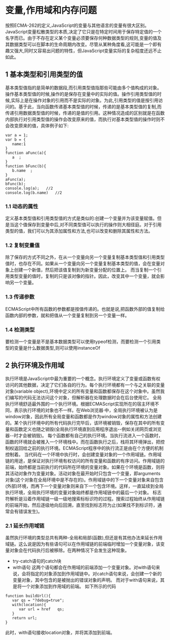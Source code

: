 # 变量,作用域和内存问题
按照ECMA-262的定义,JavaScript的变量与其他语言的变量有很大区别。JavaScript变量松散类型的本质,决定了它只是在特定时间用于保存特定值的一个名字而已。由于不存在定义某个变量必须要保存何种数据类型的规则,变量的值及其数据类型可以在脚本的生命周期内改变。尽管从某种角度看,这可能是一个即有趣又强大,同时又容易出问题的特性，但JavaScript变量实际的复杂程度还远不止如此。
## 1 基本类型和引用类型的值
基本类型值指的是简单的数据段,而引用类型值指那些可能由多个值构成的对象。
操作基本类型值的时候,操作的是保存在变量中的实际的值。操作引用类型值的时候,实际上是在操作对象的引用而不是实际的对象。为此,引用类型的值是按引用访问的。基于此，当向函数传递基本类型值的时候，传递的是基本类型值的复制,而传递引用数据类型值的时候，传递的是值的引用。这种情况造成的区别就是在函数内部执行对引用类型值的操作会改变原来的值，而执行对基本类型值的操作时则不会改变原来的值，具体例子如下:
```
var a = 1;
var b = {
   name:1
}
function aFunc(a){
   a  ;
}
function bFunc(b){
   b.name  ;
}
aFunc(a);
bFunc(b);
console.log(a);   //2
console.log(b.name)   //2
```
### 1.1 动态的属性
定义基本类型值和引用类型值的方式是类似的:创建一个变量并为该变量赋值。但是当这个值保存到变量中后,对不同类型值可以执行的操作则大相径庭。对于引用类型的值，我们可以为其添加属性和方法,也可以改变和删除其属性和方法。
### 1.2 复制变量值
除了保存的方式不同之外，在从一个变量向另一个变量复制基本类型值和引用类型值时，也存在不同。如果从一个变量向另一个变量复制基本类型的值，会在变量对象上创建一个新值，然后把该值复制到为新变量分配的位置上。
而当复制一个引用类型变量的值时，复制的只是该对像的指针。因此，改变其中一个变量，就会影响另一个变量。
### 1.3 传递参数
ECMAScript中所有函数的参数都是按值传递的。也就是说,把函数外部的值复制给函数内部的参数，就和把值从一个变量复制到另一个变量一样。
### 1.4 检测类型
要检测一个变量是不是基本数据类型可以使用typeof检测，而要检测一个引用类型的变量是什么数据类型,则可以使用instanceOf
## 2 执行环境及作用域
执行环境是JavaScript中最为重要的一个概念。执行环境定义了变量或函数有权访问的其他数据，决定了它们各自的行为。每个执行环境都有一个与之关联的变量对象(variable object),环境中定义的所有变量和函数都保存在这个对象中。虽然我们编写的代码无法访问这个对象，但解析器在处理数据时会在后台使用它。
全局执行环境舒适最外围的一个执行环境。根据ECMAScript实现所在的宿主环境不同，表示执行环境的对象也不一样。在Web浏览器·中，全局执行环境被认为是window对象，因此所有全局变量和函数都是作为window对象的属性和方法创建的。某个执行环境中的所有代码执行完毕后，该环境被销毁，保存在其中的所有变量和函数定义也随之销毁(全局执行环境直到应用程序退出--例如关闭网页或浏览器--时才会被销毁)。
每个函数都有自己的执行环境。当执行流进入一个函数时，函数的环境就会被推入一个环境栈中。而在函数执行之后，栈将其环境弹出，把控制权返回给之前的执行环境。ECMAScript程序中的执行流正是由在个方便的机制控制着。
当代码在一个环境中执行时，会创建变量对象的一个作用域链。作用域链的用途，是保证对执行环境有权访问的所有变量和函数的有序访问。作用域链的前端，始终都是当前执行的代码所在环境的变量对象。如果在个环境是函数，则将其活动对象作为变量对象。活动对象在最开始时只包含一个变量，即arguments对象(这个对象在全局环境中是不存在的)。作用域链中的下一个变量对象来自包含(外部)环境，而再下一个变量对象则来自下一个包含环境。这样，一直延续到全局执行环境，全局执行环境的变量对象始终都是作用域链中的最后一个对象。
标志符解析是沿着作用域链一级一级地搜索标标识符的过程。搜索过程始终从作用域链的前端开始，然后逐级地向后回溯，直至找到标志符为止(如果找不到标识符，通常会有错误发生)。
### 2.1 延长作用域链
虽然执行环境的类型总共有两种-全局和局部(函数),但还是有其他办法来延长作用域链。这么说是因为有些语句可以在作用域链的前端临时增加一个变量对象，该变量对象会在代码执行后被移除。在两种情况下会发生这种现象。
* try-catch语句的catch块
* with语句
这两个语句都会在作用域的前端添加一个变量对象。对with语句来说，会将指定的对象添加到作用域链中。对catch语句来说，会创建一个新的变量对象，其中包含的是被抛出的错误对象的声明。
而对于with语句来说，其是将一个对象添加到作用域的前端。
如下所示的代码
```
function buildUrl(){
   var qs = "?debug=true";
   with(location){
      var url = href   qs;
   }
   return url;
}
```
此时，with语句接收location对象，并将其添加到前端。
